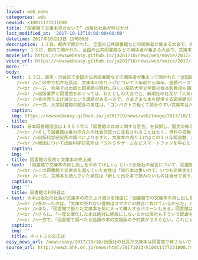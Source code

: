 ```yaml
---
layout: web_news
categories: web
newsid: k10011177231000
title: “図書館で文庫本貸さないで” 出版社社長が呼びかけ
last_modified_at: '2017-10-13T19:08:00+09:00'
datetime: 2017年10月13日 19時08分
description: １３日、都内で開かれた、全国の公共図書館などの関係者が集まる大会で、文庫本を出している出版社の社長が「図書館で文庫本の貸し出しをやめてほしい」と呼びかけました。本の売り上げ減少という課題がある一方で、さまざまな本を提供する図書館の役割もあり、議論を呼びそうです。
summary: １３日、都内で開かれた、全国の公共図書館などの関係者が集まる大会で、文庫本を出している出版社の社長が「図書館で文庫本の貸し出しをやめてほしい」と呼びかけました。本の売り上げ減少という課題がある一方で、さまざまな本を提供する図書館の役割もあり、議論を呼びそうです。
movie_url: https://newswebeasy.github.io/ja201710/news/web/movie/2017/10/16/k10011177231000.mp4
voice_url: https://newswebeasy.github.io/ja201710/news/web/voice/2017/10/16/k10011177231000.mp3
more: ''
body:
- text: １３日、東京・渋谷区で全国の公共図書館などの関係者が集まって開かれた「全国図書館大会東京大会」では、図書館と出版文化の在り方を考える分科会が開かれ、文藝春秋の松井清人社長が講演しました。<br
    /><br />この中で松井社長は、文庫本の売り上げについて３年前から毎年、金額ベースで６％程度減り続けていると指摘しました。<br /><br />そのうえで、「会社にとって文庫本は、収益全体の３０％を占める大きな柱になっているだけでなく、良書を発行し続け作家を守るためにあるといっても過言ではない。できれば図書館で文庫本の貸し出しはやめていただきたい。それが議論の出発点になればいい」と呼びかけました。<br
    /><br />一方、会場では出版と図書館の現状に詳しい慶応大学文学部の根本彰教授も講演しました。<br /><br />この中で根本教授は図書館の貸し出しによって本が売れなくなっていることを示すデータはないと指摘したうえで「本の新たな提供システムを考えるときに、出版社や図書館、作家などすべてが文化を継承する担い手になるという意識を持ち共同で作業を行っていくことが必要だ」と訴えました。<br
    /><br />出版業界と図書館をめぐっては、おととしの大会でも、新潮社の社長が「人気の最新本は図書館で１年間貸し出さないでほしい」と呼びかけています。<br
    /><br />本の売り上げ減少という課題がある一方で、さまざまな本を提供する図書館の役割もあり議論を呼びそうです。<br /><br />講演を聴いた出版社に勤める男性は「文芸出版社としては、文庫本の貸し出しはやめてほしいというのが本音です。出版業界は、この２０年で大幅に市場が縮小しており、図書館などとも共存して出版文化という船を動かしていかなければ今後、成り立たない」と話していました。<br
    /><br />一方、大学図書館の館長の男性は、「コンパクトで軽くて読みやすい文庫本は人気で、読みたい人の要求に応えたい図書館にとって今回の呼びかけはつらいものがある。もちろん出版社の苦労もわかるので、今後も両者で意見交換をしていくことが大切だと思う」と話していました。
  caption:
  img: https://newswebeasy.github.io/ja201710/news/web/image/2017/10/13/K10011177231_1710131811_1710131900_01_03.jpg
  title: ''
- text: 日本図書館協会は１９５４年に「図書館の自由に関する宣言」を採択し、国民の知る権利に応える図書館の役割について定めています。<br /><br />それによりますとすべての国民はいつでも必要とする資料を入手し利用する権利があり、図書館はこのことに責任を負う機関だとしています。<br
    /><br />そして図書館は権力の介入や社会的圧力に左右されることはなく、資料の収集や提供の自由を有しているとうたっています。<br /><br />一方で文庫本の売り上げは年々、落ち込んでいます。<br
    /><br />出版科学研究所の調べによりますと、文庫本の売り上げはこの１０年間部数、金額ともに減少傾向で、去年の販売部数は１億６０００万冊余りで、１０年前に比べ３０％近く減ったほか、販売金額は１０６９億円で２０％以上落ち込んでいます。<br
    /><br />原因について出版科学研究所は「ＳＮＳやゲームなどスマートフォンを中心とした娯楽が普及したことに加え、若い世代の人口減少や身近な町の書店が減っていることが考えられる」と分析したうえで、「収益の柱である文庫本の売れ行きの不振は出版業界に与える影響が非常に大きく深刻な状況だ」と指摘しています。
  caption:
  img: ''
  title: 図書館の役割と文庫本の売上減
- text: 「図書館で文庫本の貸し出しをやめてほしい」という出版社の発言について、図書館の利用者からはさまざまな意見が聞かれました。<br /><br />東京・品川区にある区立品川図書館では、国内外の小説や古典、教養に関するものなど３万７０００冊以上の文庫本を所蔵していて、若い世代を中心に人気が高いということです。<br
    /><br />この図書館で文庫本を選んでいた女性は「単行本は重いので、いつも文庫本を持ち歩いて電車の中などで読んでいます。図書館は気軽にいろいろな本を読めるのが魅力なので、図書館に文庫本がないと困ります」と話していました。<br
    /><br />一方、文庫本を読んでいた男性は「新しく出た本で読みたいものは自分で買うようにしています。図書館は新刊は置かずにしばらく経ってから入れるなど、工夫できればいいと思います」と話していました。
  caption:
  img: ''
  title: 図書館の利用者は
- text: 大手出版社の社長が文庫本の売り上げ減少を理由に「図書館での文庫本の貸し出しをやめてほしい」と発言したことについて、ツイッター上には批判的な意見を中心にさまざまな声が寄せられています。<br
    /><br />多かったのは、「文庫が売れない理由はスマホとの競合に負けているからだ」とか、「隙間時間を埋めるものが文庫や雑誌からＳＮＳやゲーム、動画に変わっている」などと、売り上げ減少の理由がほかにあるという指摘でした。<br
    /><br />また、「図書館で借りた文庫本を気に入って購入するパターンもある。図書館は本に興味を持ちやすくする場でもあります」などと、本と出会う機会が失われることへの懸念もありました。<br
    /><br />さらに、「一度文庫化した本は絶対に絶版にしないとか出版社もそういう配慮をしてほしい」、「手元に置きたいと読者が感じる作品作りを楽しみにしています」など出版社にも努力を求める声もありました。<br
    /><br />一方で、「図書館で調べたら話題の本の文庫版の予約数が２００近い。これじゃ出版社が図書館は文庫購入しないでって言いたくなるよ」と出版社に理解を示す書き込みもありました。
  caption:
  img: ''
  title: ネット上の反応は
easy_news_url: /news/easy/2017/10/16/出版社の社長が文庫本は図書館で貸さないでと話す/
source_url: http://www3.nhk.or.jp/news/html/20171013/k10011177231000.html
...
```

